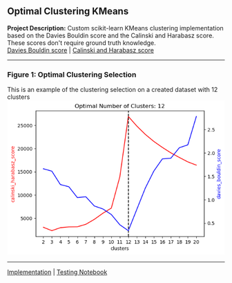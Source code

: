 ## Optimal Clustering KMeans


**Project Description:** Custom scikit-learn KMeans clustering implementation based on the Davies Bouldin score and the Calinski and Harabasz score. These scores don't require ground truth knowledge. <br>
[Davies Bouldin score](https://scikit-learn.org/stable/modules/generated/sklearn.metrics.davies_bouldin_score.html) | [Calinski and Harabasz score](https://scikit-learn.org/stable/modules/generated/sklearn.metrics.calinski_harabasz_score.html)

---
### Figure 1: Optimal Clustering Selection
This is an example of the clustering selection on a created dataset with 12 clusters<br>
<img src="images/optimal_clustering.png?raw=true">

---
[Implementation](https://github.com/Alkoopman85/optimal_k_kmeans/blob/main/Kmeans_optimal_n.py) | [Testing Notebook](https://github.com/Alkoopman85/optimal_k_kmeans/blob/main/testing.ipynb)